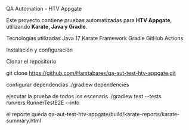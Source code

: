 QA Automation - HTV Appgate

Este proyecto contiene pruebas automatizadas para **HTV Appgate**, utilizando **Karate, Java y Gradle**.

 Tecnologías utilizadas
Java 17
Karate Framework
Gradle
GitHub Actions

 Instalación y configuración

Clonar el repositorio

git clone https://github.com/Hamtabares/qa-aut-test-htv-appgate.git

configurar dependencias
./gradlew dependencies

ejecutar la prueba de todos los escenaris
./gradlew test --tests runners.RunnerTestE2E --info

el reporte queda
qa-aut-test-htv-appgate/build/karate-reports/karate-summary.html
